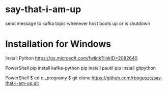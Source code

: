 # say-that-i-am-up
send message to kafka topic whenever host boots up or is shutdown

# Installation for Windows

Install Python
https://go.microsoft.com/fwlink?linkID=2082640

PowerShell
pip install kafka-python
pip install psutil
pip install gitpython

PowerShell
$ cd c:\_programy
$ git clone https://github.com/rbogusze/say-that-i-am-up.git

